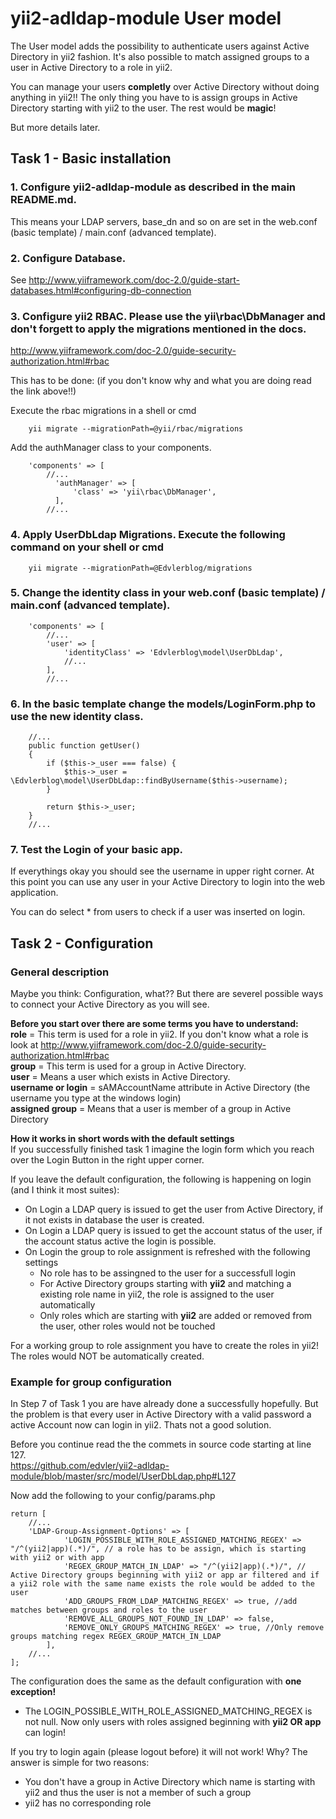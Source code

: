 # yii2-adldap-module User model

The User model adds the possibility to authenticate users against Active Directory in yii2 fashion.
It's also possible to match assigned groups to a user in Active Directory to a role in yii2.

You can manage your users **completly** over Active Directory without doing anything in yii2!!
The only thing you have to is assign groups in Active Directory starting with yii2 to the user.
The rest would be **magic**!

But more details later.


## Task 1 - Basic installation
### 1. Configure yii2-adldap-module as described in the main README.md.  
This means your LDAP servers, base_dn and so on are set in the web.conf (basic template) / main.conf (advanced template).

### 2. Configure Database.  
See http://www.yiiframework.com/doc-2.0/guide-start-databases.html#configuring-db-connection

### 3. Configure yii2 RBAC. Please use the yii\rbac\DbManager and don't forgett to apply the migrations mentioned in the docs.  
http://www.yiiframework.com/doc-2.0/guide-security-authorization.html#rbac

  This has to be done: (if you don't know why and what you are doing read the link above!!)  
  
  Execute the rbac migrations in a shell or cmd

        yii migrate --migrationPath=@yii/rbac/migrations

  Add the authManager class to your components.

        'components' => [
            //...
              'authManager' => [
                  'class' => 'yii\rbac\DbManager',
              ],
            //...

### 4. Apply UserDbLdap Migrations. Execute the following command on your shell or cmd

        yii migrate --migrationPath=@Edvlerblog/migrations

### 5. Change the identity class in your web.conf (basic template) / main.conf (advanced template).

        'components' => [
            //...
            'user' => [
                'identityClass' => 'Edvlerblog\model\UserDbLdap',
                //...
            ],
            //...
        
### 6. In the basic template change the models/LoginForm.php to use the new identity class.

        //...
        public function getUser()
        {
            if ($this->_user === false) {
                $this->_user = \Edvlerblog\model\UserDbLdap::findByUsername($this->username);
            }

            return $this->_user;
        }
        //...

### 7. Test the Login of your basic app.  
If everythings okay you should see the username in upper right corner. At this point you can use any user in your Active Directory to login into the web application.

  You can do select * from users to check if a user was inserted on login.


## Task 2 - Configuration
### General description
Maybe you think: Configuration, what?? But there are severel possible ways to connect your Active Directory as you will see.

**Before you start over there are some terms you have to understand:**  
**role** = This term is used for a role in yii2. If you don't know what a role is look at http://www.yiiframework.com/doc-2.0/guide-security-authorization.html#rbac  
**group** = This term is used for a group in Active Directory.  
**user** = Means a user which exists in Active Directory.  
**username or login** = sAMAccountName attribute in Active Directory (the username you type at the windows login)  
**assigned group** = Means that a user is member of a group in Active Directory  


**How it works in short words with the default settings**  
If you successfully finished task 1 imagine the login form which you reach over the Login Button in the right upper corner.


If you leave the default configuration, the following is happening on login (and I think it most suites):  
- On Login a LDAP query is issued to get the user from Active Directory, if it not exists in database the user is created.  
- On Login a LDAP query is issued to get the account status of the user, if the account status active the login is possible.  
- On Login the group to role assignment is refreshed with the following settings  
  - No role has to be assingned to the user for a successfull login  
  - For Active Directory groups starting with **yii2** and matching a existing role name in yii2, the role is assigned to the user automatically  
  - Only roles which are starting with **yii2** are added or removed from the user, other roles would not be touched  

For a working group to role assignment you have to create the roles in yii2! The roles would NOT be automatically created.

### Example for group configuration
In Step 7 of Task 1 you are have already done a successfully hopefully. But the problem is that every user in Active Directory with a valid password a active Account now can login in yii2. Thats not a good solution.

Before you continue read the the commets in source code starting at line 127.  
https://github.com/edvler/yii2-adldap-module/blob/master/src/model/UserDbLdap.php#L127


Now add the following to your config/params.php

    return [
        //...
        'LDAP-Group-Assignment-Options' => [
                'LOGIN_POSSIBLE_WITH_ROLE_ASSIGNED_MATCHING_REGEX' => "/^(yii2|app)(.*)/", // a role has to be assign, which is starting with yii2 or with app
                'REGEX_GROUP_MATCH_IN_LDAP' => "/^(yii2|app)(.*)/", // Active Directory groups beginning with yii2 or app ar filtered and if a yii2 role with the same name exists the role would be added to the user
                'ADD_GROUPS_FROM_LDAP_MATCHING_REGEX' => true, //add matches between groups and roles to the user
                'REMOVE_ALL_GROUPS_NOT_FOUND_IN_LDAP' => false,
                'REMOVE_ONLY_GROUPS_MATCHING_REGEX' => true, //Only remove groups matching regex REGEX_GROUP_MATCH_IN_LDAP
            ],
        //...
    ];
    
The configuration does the same as the default configuration with **one exception!**
 - The LOGIN_POSSIBLE_WITH_ROLE_ASSIGNED_MATCHING_REGEX is not null.
 Now only users with roles assigned beginning with **yii2 OR app** can login!
 
If you try to login again (please logout before) it will not work!
Why?
The answer is simple for two reasons:
- You don't have a group in Active Directory which name is starting with yii2 and thus the user is not a member of such a group 
- yii2 has no corresponding role

